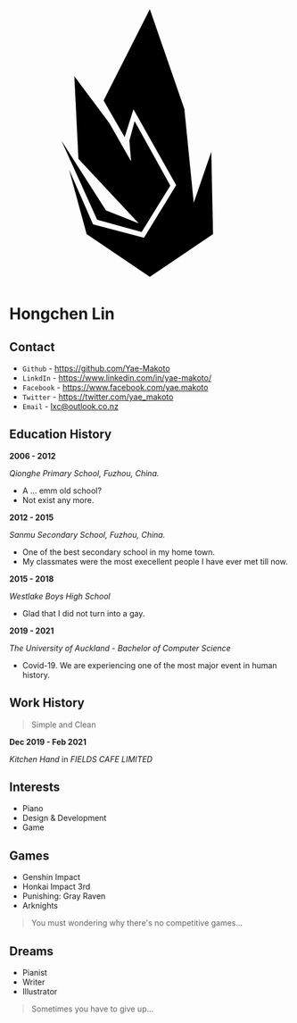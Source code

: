 <div class="head">
<svg xmlns="http://www.w3.org/2000/svg" viewBox="-20 10 480 480">
    <path
        d="M 130 382.8 L 206 403.92 L 255 324.72 L 194 214.72 L 185 248.16 L 188 283.36 L 151 218.24 L 91 138.16 L 98 278.96 L 201 388.96 L 145 366.96 L 69 248.16 M 82 297.44 L 112 407.44 L 220 480.24 L 328 407.44 L 325 267 L 295 354 L 279 194 L 220 23.76 L 141 179.52 L 177 242 L 192 194.48 L 265 323.84 L 210 413.6 L 123 390.72" />
</svg>
</div>

# Hongchen Lin

## Contact

- `Github` - https://github.com/Yae-Makoto
- `LinkdIn` - https://www.linkedin.com/in/yae-makoto/
- `Facebook` - https://www.facebook.com/yae.makoto
- `Twitter` - https://twitter.com/yae_makoto
- `Email` - lxc@outlook.co.nz

## Education History

**2006 - 2012**

*Qionghe Primary School, Fuzhou, China.*
- A ... emm old school?
- Not exist any more.

**2012 - 2015**

*Sanmu Secondary School, Fuzhou, China.*
- One of the best secondary school in my home town.
- My classmates were the most execellent people I have ever met till now.

**2015 - 2018**

*Westlake Boys High School*
- Glad that I did not turn into a gay.

**2019 - 2021**

*The University of Auckland* - *Bachelor of Computer Science*
- Covid-19. We are experiencing one of the most major event in human history.

## Work History

> Simple and Clean

**Dec 2019 - Feb 2021**

*Kitchen Hand* in *FIELDS CAFE LIMITED*

## Interests

- Piano
- Design & Development
- Game

## Games

- Genshin Impact
- Honkai Impact 3rd
- Punishing: Gray Raven
- Arknights

> You must wondering why there's no competitive games...

## Dreams

- Pianist
- Writer
- Illustrator

> Sometimes you have to give up...
